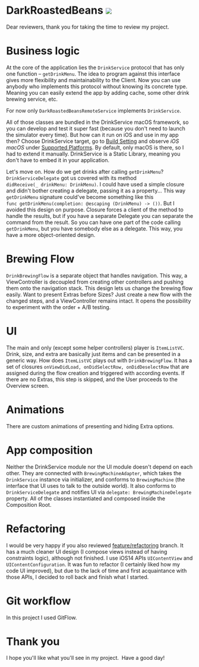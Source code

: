 # DarkRoastedBeans <img src="https://img.shields.io/badge/iOS-13.0+-00ADD8?logo=apple"/>

Dear reviewers, thank you for taking the time to review my project.

# Business logic
At the core of the application lies the `DrinkService` protocol that has only one function – `getDrinkMenu`.
The idea to program against this interface gives more flexibility and maintainability to the Client.
Now you can use anybody who implements this protocol without knowing its concrete type.
Meaning you can easily extend the app by adding cache, some other drink brewing service, etc. 

For now only `DarkRoastedBeansRemoteService` implements `DrinkService`.

All of those classes are bundled in the DrinkService macOS framework, so you can develop and test it super fast (because you don't need to launch the simulator every time).
But how can it run on iOS and use in my app then? Choose DrinkService target, go to <ins>Build Setting</ins> and observe *iOS macOS* under <ins>Supported Platforms</ins>. By default, only macOS is there, so I had to extend it manually.
DrinkService is a Static Library, meaning you don't have to embed it in your application.

Let's move on. How do we get drinks after calling `getDrinkMenu`? `DrinkServiceDelegate` got us covered with its method<br> `didReceive(_ drinkMenu: DrinkMenu)`.
I could have used a simple closure and didn't bother creating a delegate, passing it as a property... This way `getDrinkMenu` signature could've become something like this<br> `func getDrinkMenu(completion: @escaping (DrinkMenu) -> ())`.
But I avoided this design on purpose. Closure forces a client of the method to handle the results, but if you have a separate Delegate you can separate the command from the result. So you can have one part of the code calling `getDrinkMenu`, but you have somebody else as a delegate. This way, you have a more object-oriented design.

# Brewing Flow
`DrinkBrewingFlow` is a separate object that handles navigation. This way, a ViewController is decoupled from creating other controllers and pushing them onto the navigation stack. This design lets us change the brewing flow easily. Want to present Extras before Sizes? Just create a new flow with the changed steps, and a ViewController remains intact.
It opens the possibility to experiment with the order + A/B testing.

# UI
The main and only (except some helper controllers) player is `ItemListVC`. Drink, size, and extra are basically just items and can be presented in a generic way.
How does `ItemListVC` plays out with `DrinkBrewingFlow`. It has a set of closures `onViewDidLoad, onDidSelectRow, onDidDeselectRow` that are assigned during the flow creation and triggered with according events.
If there are no Extras, this step is skipped, and the User proceeds to the Overview screen.

# Animations
There are custom animations of presenting and hiding Extra options.

# App composition
Neither the DrinkService module nor the UI module doesn't depend on each other. They are connected with `BrewingMachineAdapter`, which takes the `DrinkService` instance via initializer, and conforms to `BrewingMachine` (the interface that UI uses to talk to the outside world). It also conforms to `DrinkServiceDelegate` and notifies UI via `delegate: BrewingMachineDelegate` property.
All of the classes instantiated and composed inside the Composition Root.

# Refactoring
I would be very happy if you also reviewed [feature/refactoring](https://github.com/ANameBehindTheNickname/DarkRoastedBeans/tree/feature/refactoring) branch.
It has a much cleaner UI design (I compose views instead of having constraints logic), although not finished. I use iOS14 APIs `UIContentView` and `UIContentConfiguration`.
It was fun to refactor (I certainly liked how my code UI improved), but due to the lack of time and first acquaintance with those APIs, I decided to roll back and finish what I started.

# Git workflow
In this project I used GitFlow.

# Thank you
I hope you'll like what you'll see in my project. 
Have a good day!
